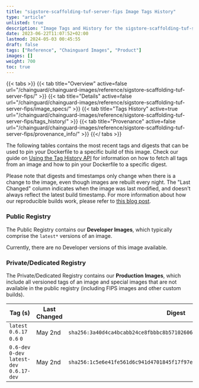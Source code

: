 ```yaml
---
title: "sigstore-scaffolding-tuf-server-fips Image Tags History"
type: "article"
unlisted: true
description: "Image Tags and History for the sigstore-scaffolding-tuf-server-fips Chainguard Image"
date: 2023-06-22T11:07:52+02:00
lastmod: 2024-05-03 00:45:55
draft: false
tags: ["Reference", "Chainguard Images", "Product"]
images: []
weight: 700
toc: true
---
```


{{< tabs >}}
{{< tab title="Overview" active=false url="/chainguard/chainguard-images/reference/sigstore-scaffolding-tuf-server-fips/" >}}
{{< tab title="Details" active=false url="/chainguard/chainguard-images/reference/sigstore-scaffolding-tuf-server-fips/image_specs/" >}}
{{< tab title="Tags History" active=true url="/chainguard/chainguard-images/reference/sigstore-scaffolding-tuf-server-fips/tags_history/" >}}
{{< tab title="Provenance" active=false url="/chainguard/chainguard-images/reference/sigstore-scaffolding-tuf-server-fips/provenance_info/" >}}
{{</ tabs >}}

The following tables contains the most recent tags and digests that can be used to pin your Dockerfile to a specific build of this image. Check our guide on [Using the Tag History API](/chainguard/chainguard-images/using-the-tag-history-api/) for information on how to fetch all tags from an image and how to pin your Dockerfile to a specific digest.

Please note that digests and timestamps only change when there is a change to the image, even though images are rebuilt every night. The "Last Changed" column indicates when the image was last modified, and doesn't always reflect the latest build timestamp. For more information about how our reproducible builds work, please refer to [this blog post](https://www.chainguard.dev/unchained/reproducing-chainguards-reproducible-image-builds).

### Public Registry
The Public Registry contains our **Developer Images**, which typically comprise the `latest*` versions of an image.

Currently, there are no Developer versions of this image available.

### Private/Dedicated Registry
The Private/Dedicated Registry contains our **Production Images**, which include all versioned tags of an image and special images that are not available in the public registry (including FIPS images and other custom builds).

| Tag (s)                                      | Last Changed | Digest                                                                    |
|----------------------------------------------|--------------|---------------------------------------------------------------------------|
|  `latest` `0.6.17` `0.6` `0`                 | May 2nd      | `sha256:3a40d4ca4bcabb24ce8fbbbc8b571026062f1aba802cfc98cc99745a592cc439` |
|  `0.6-dev` `0-dev` `latest-dev` `0.6.17-dev` | May 2nd      | `sha256:1c5e6e41fe561d6c941d4701845f17f97efc1f80b2ac66d4e2daeb6689f758c0` |

